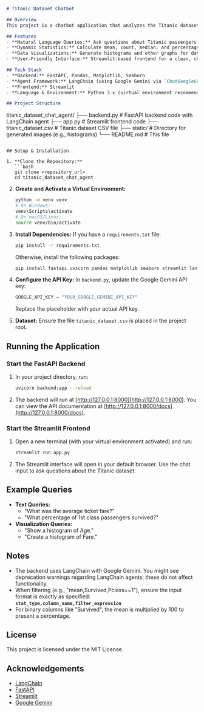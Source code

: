 ```markdown
# Titanic Dataset Chatbot

## Overview
This project is a chatbot application that analyzes the Titanic dataset, providing both text responses and visual insights based on user queries. Users can ask questions in plain English (e.g., "What percentage of 1st class passengers survived?" or "What was the average ticket fare?") and receive dynamic answers, including statistics and visualizations.

## Features
- **Natural Language Queries:** Ask questions about Titanic passengers in plain English.
- **Dynamic Statistics:** Calculate mean, count, median, and percentages (with optional filters) on the dataset.
- **Data Visualizations:** Generate histograms and other graphs for data insights.
- **User-Friendly Interface:** Streamlit-based frontend for a clean, chat-like experience.

## Tech Stack
- **Backend:** FastAPI, Pandas, Matplotlib, Seaborn
- **Agent Framework:** LangChain (using Google Gemini via `ChatGoogleGenerativeAI`)
- **Frontend:** Streamlit
- **Language & Environment:** Python 3.x (virtual environment recommended)

## Project Structure
```
titanic_dataset_chat_agent/
├── backend.py          # FastAPI backend code with LangChain agent
├── app.py              # Streamlit frontend code
├── titanic_dataset.csv # Titanic dataset CSV file
├── static/             # Directory for generated images (e.g., histograms)
└── README.md           # This file
```

## Setup & Installation

1. **Clone the Repository:**
   ```bash
   git clone <repository_url>
   cd titanic_dataset_chat_agent
   ```

2. **Create and Activate a Virtual Environment:**
   ```bash
   python -m venv venv
   # On Windows:
   venv\Scripts\activate
   # On macOS/Linux:
   source venv/bin/activate
   ```

3. **Install Dependencies:**
   If you have a `requirements.txt` file:
   ```bash
   pip install -r requirements.txt
   ```
   Otherwise, install the following packages:
   ```bash
   pip install fastapi uvicorn pandas matplotlib seaborn streamlit langchain langchain_google_genai pydantic
   ```

4. **Configure the API Key:**
   In `backend.py`, update the Google Gemini API key:
   ```python
   GOOGLE_API_KEY = "YOUR_GOOGLE_GEMINI_API_KEY"
   ```
   Replace the placeholder with your actual API key.

5. **Dataset:**
   Ensure the file `titanic_dataset.csv` is placed in the project root.

## Running the Application

### Start the FastAPI Backend
1. In your project directory, run:
   ```bash
   uvicorn backend:app --reload
   ```
2. The backend will run at [http://127.0.0.1:8000](http://127.0.0.1:8000). You can view the API documentation at [http://127.0.0.1:8000/docs](http://127.0.0.1:8000/docs).

### Start the Streamlit Frontend
1. Open a new terminal (with your virtual environment activated) and run:
   ```bash
   streamlit run app.py
   ```
2. The Streamlit interface will open in your default browser. Use the chat input to ask questions about the Titanic dataset.

## Example Queries
- **Text Queries:**
  - "What was the average ticket fare?"
  - "What percentage of 1st class passengers survived?"
- **Visualization Queries:**
  - "Show a histogram of Age."
  - "Create a histogram of Fare."

## Notes
- The backend uses LangChain with Google Gemini. You might see deprecation warnings regarding LangChain agents; these do not affect functionality.
- When filtering (e.g., "mean,Survived,Pclass==1"), ensure the input format is exactly as specified:  
  **`stat_type,column_name,filter_expression`**
- For binary columns like "Survived", the mean is multiplied by 100 to present a percentage.

## License
This project is licensed under the MIT License. 

## Acknowledgements
- [LangChain](https://python.langchain.com/)
- [FastAPI](https://fastapi.tiangolo.com/)
- [Streamlit](https://streamlit.io/)
- [Google Gemini](https://cloud.google.com/vertex-ai)
```